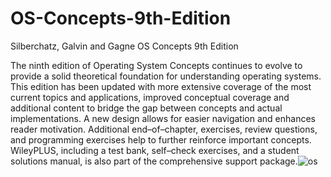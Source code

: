 # OS-Concepts-9th-Edition
Silberchatz, Galvin and Gagne OS Concepts 9th Edition

The ninth edition of Operating System Concepts continues to evolve to provide a solid theoretical foundation for understanding operating systems. This edition has been updated with more extensive coverage of the most current topics and applications, improved conceptual coverage and additional content to bridge the gap between concepts and actual implementations. A new design allows for easier navigation and enhances reader motivation. Additional end–of–chapter, exercises, review questions, and programming exercises help to further reinforce important concepts. WileyPLUS, including a test bank, self–check exercises, and a student solutions manual, is also part of the comprehensive support package.![os](https://user-images.githubusercontent.com/65999968/145381579-991d70b6-9e2e-48ca-82e5-cd1089d20aa3.jpg)
